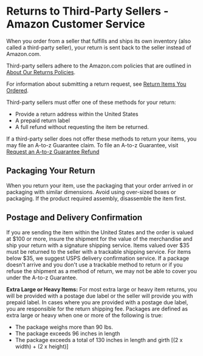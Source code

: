 # Returns to Third-Party Sellers - Amazon Customer Service
When you order from a seller that fulfills and ships its own inventory (also called a third-party seller), your return is sent back to the seller instead of Amazon.com.

Third-party sellers adhere to the Amazon.com policies that are outlined in [About Our Returns Policies](https://www.amazon.com/gp/help/customer/display.html?ref_=hp_left_v4_sib&nodeId=GKM69DUUYKQWKWX7).

For information about submitting a return request, see [Return Items You Ordered](https://www.amazon.com/gp/help/customer/display.html?ref_=hp_left_v4_sib&nodeId=G6E3B2E8QPHQ88KF).

Third-party sellers must offer one of these methods for your return:

*   Provide a return address within the United States
*   A prepaid return label
*   A full refund without requesting the item be returned.

If a third-party seller does not offer these methods to return your items, you may file an A-to-z Guarantee claim. To file an A-to-z Guarantee, visit [Request an A-to-z Guarantee Refund](https://www.amazon.com/gp/help/customer/display.html?&nodeId=GSZAYH7K2C2NVNC9)

Packaging Your Return
---------------------

When you return your item, use the packaging that your order arrived in or packaging with similar dimensions. Avoid using over-sized boxes or packaging. If the product required assembly, disassemble the item first.

Postage and Delivery Confirmation
---------------------------------

If you are sending the item within the United States and the order is valued at $100 or more, insure the shipment for the value of the merchandise and ship your return with a signature shipping service. Items valued over $35 must be returned to the seller with a trackable shipping service. For items below $35, we suggest USPS delivery confirmation service. If a package doesn't arrive and you don't use a trackable method to return or if you refuse the shipment as a method of return, we may not be able to cover you under the A-to-z Guarantee.

**Extra Large or Heavy Items:** For most extra large or heavy item returns, you will be provided with a postage due label or the seller will provide you with prepaid label. In cases where you are provided with a postage due label, you are responsible for the return shipping fee. Packages are defined as extra large or heavy when one or more of the following is true:

*   The package weighs more than 90 lbs.
*   The package exceeds 96 inches in length
*   The package exceeds a total of 130 inches in length and girth \[(2 x width) + (2 x height)\]